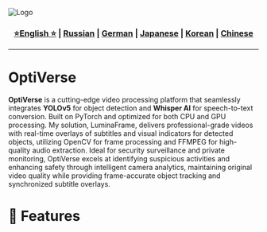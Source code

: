 ![Logo](https://github.com/Solrikk/OptiVerse/blob/main/assets/OpenCV%20-%20result/bee.jpg)

<div align="center">
  <h3>
    <a href="https://github.com/Solrikk/OptiVerse/blob/main/README.md">⭐English ⭐</a> |
    <a href="https://github.com/Solrikk/OptiVerse/blob/main/docs/readme/README_RU.md">Russian</a> |
    <a href="https://github.com/Solrikk/OptiVerse/blob/main/docs/readme/README_GE.md">German</a> |
    <a href="https://github.com/Solrikk/OptiVerse/blob/main/docs/readme//README_JP.md">Japanese</a> |
    <a href="https://github.com/Solrikk/OptiVerse/blob/main/docs/readme/README_KR.md">Korean</a> |
    <a href="https://github.com/Solrikk/OptiVerse/blob/main/docs/readme/README_CN.md">Chinese</a>
  </h3>
</div>

-----------------

# OptiVerse

**OptiVerse** is a cutting-edge video processing platform that seamlessly integrates **YOLOv5** for object detection and **Whisper AI** for speech-to-text conversion. Built on PyTorch and optimized for both CPU and GPU processing. My solution, LuminaFrame, delivers professional-grade videos with real-time overlays of subtitles and visual indicators for detected objects, utilizing OpenCV for frame processing and FFMPEG for high-quality audio extraction. Ideal for security surveillance and private monitoring, OptiVerse excels at identifying suspicious activities and enhancing safety through intelligent camera analytics, maintaining original video quality while providing frame-accurate object tracking and synchronized subtitle overlays.

# 🚀 Features
